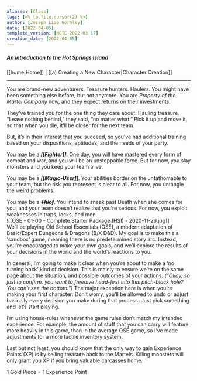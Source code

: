 ```yaml
---
aliases: [Class]
tags: [<% tp.file.cursor(2) %>]
author: [Joseph Liao Gormley]
date: [2022-04-05]
template_version: [NOTE-2022-03-17]
creation_date: [2022-04-05]
---
```

##### ***An introduction to the Hot Springs Island***
[[home|Home]] | [[a) Creating a New Character|Character Creation]]
___
You are brand-new adventurers. Treasure hunters. Haulers. You might have been something else before, but not anymore. You are *Property of the Martel Company* now, and they expect returns on their investments.

They’ve trained you for the one thing they care about: Hauling treasure.<br>“Leave nothing behind,” they said, “no matter what.” Pick it up and move it, so that when you die, it’ll be closer for the next team.

But, it’s in their interest that you succeed, so you’ve had additional training based on your dispositions, aptitudes, and the needs of your party.

You may be a ***[[Fighter]]***. One day, you will have mastered every form of combat and war, and you will be an unstoppable force. But for now, you slay monsters and you keep your team alive.

You may be a ***[[Magic-User]]***. Your abilities border on the unfathomable to your team, but the risk you represent is clear to all. For now, you untangle the weird problems.

You may be a ~~***Thief***~~. You intend to sneak past Death when she comes for you, and your team doesn’t realize that you’re serious. For now, you exploit weaknesses in traps, locks, and men.
<br>
![[OSE - 01-00 - Complete Starter Package (HSI) - 2020-11-26.jpg]]
<br>
We’ll be playing Old School Essentials (OSE), a modern adaptation of Basic/Expert Dungeons & Dragons (B/X D&D). My goal is to make this a ‘sandbox’ game, meaning there is no predetermined story arc. Instead, you’re encouraged to make your own goals, and we’ll explore the results of your decisions in the world and the
world’s reactions to you.

In general, I’m going to make it clear when you’re about to make a ‘no turning back’ kind of decision. This is mainly to ensure we’re on
the same page about the situation, and possible outcomes of your actions. *(“Okay, so just to confirm, you want to freedive head-first into this pitch-black hole? You can’t see the bottom.”)* The major exception here is when you’re making your first character: Don’t worry, you’ll be allowed to undo or adjust basically every decision you make during that process. Just pick something and let’s start playing.

I’m using house-rules whenever the game rules don’t match my intended experience. For example, the amount of stuff that you can carry will feature more heavily in this game, than in the average OSE game, so I’ve made adjustments for a more tactile inventory system.

Last but not least, you should know that the only way to gain Experience Points (XP) is by selling treasure back to the Martels. Killing monsters will only grant you XP if you bring valuable carcasses home.

1 Gold Piece = 1 Experience Point

<!-- test -->


